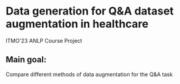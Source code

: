 # Data generation for Q&A dataset augmentation in healthcare
ITMO'23 ANLP Course Project

## Main goal:
Compare different methods of data augmentation for the Q&A task
